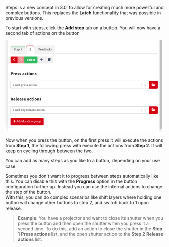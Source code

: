 Steps is a new concept in 3.0, to allow for creating much more powerful and complex buttons. This replaces the **Latch** functionality that was possible in previous versions.

To start with steps, click the **Add step** tab on a button. You will now have a second tab of actions on the button

![Button Step 2](images/button-step2.png?raw=true 'Button Step 2')

Now when you press the button, on the first press it will execute the actions from **Step 1**, the following press with execute the actions from **Step 2**. It will keep on cycling through between the two.

You can add as many steps as you like to a button, depending on your use case. 

Sometimes you don't want it to progress between steps automatically like this. You can disable this with the **Progress** option in the button configuration further up. Instead you can use the internal actions to change the step of the button.  
With this, you can do complex scenarios like shift layers where holding one button will change other buttons to step 2, and switch back to 1 upon release.

> **Example**: You have a projector and want to close its shutter when you press the button and then open the shutter when you press it a second time. To do this, add an action to close the shutter in the **Step 1** **Press actions** list, and the open shutter action to the **Step 2** **Release actions** list.
